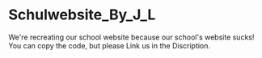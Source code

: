# Schulwebsite_By_J_L
We're recreating our school website because our school's website sucks!
You can copy the code, but please Link us in the Discription.

